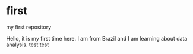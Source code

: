 # first
my first repository

Hello, it is my first time here. I am from Brazil and I am learning about data analysis. 
test
test
